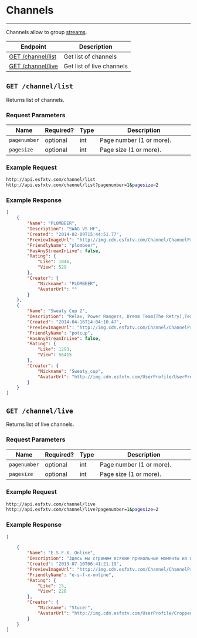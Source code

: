 # Channels

***

Channels allow to group [streams][streams].

| Endpoint | Description |
| ---- | --------------- |
| [GET /channel/list](/WebApiInterface.md#get-channellist) | Get list of channels |
| [GET /channel/live](/WebApiInterface.md#get-channellive) | Get list of live channels |

[streams]: /streams.md

## `GET /channel/list`

Returns list of channels.

### Request Parameters

<table>
    <thead>
        <tr>
            <th>Name</th>
            <th>Required?</th>
            <th width="50">Type</th>
            <th width=100%>Description</th>
        </tr>
    </thead>
    <tbody>
        <tr>
            <td><code>pagenumber</code></td>
            <td>optional</td>
            <td>int</td>
            <td>Page number (1 or more).</td>
        </tr>
        <tr>
            <td><code>pagesize</code></td>
            <td>optional</td>
            <td>int</td>
            <td>Page size (1 or more).</td>
        </tr>
    </tbody>
</table>

### Example Request

```bash
http://api.esfxtv.com/channel/list
http://api.esfxtv.com/channel/list?pagenumber=1&pagesize=2
```

### Example Response

```json
[
    {
        "Name": "PLOMBEER",
        "Description": "SWAG VS HF",
        "Created": "2014-02-09T15:44:51.77",
        "PreviewImageUrl": "http://img.cdn.esfxtv.com/Channel/ChannelPreview/kiJIfGxX.cropped.png",
        "FriendlyName": "plombeer",
        "HasAnyStreamInLive": false,
        "Rating": {
            "Like": 1846,
            "View": 529
        },
        "Creator": {
            "Nickname": "PLOMBEER",
            "AvatarUrl": ""
        }
    },
    {
        "Name": "Sweaty Cup 2",
        "Description": "Relax, Power Rangers, Dream Team(The Retry),Team DOG, \"Duza Gaming, Oslic Gaming, zeRAGE и т.д.",
        "Created": "2014-04-16T14:04:10.47",
        "PreviewImageUrl": "http://img.cdn.esfxtv.com/Channel/ChannelPreview/-tpWL2G4.cropped.jpg",
        "FriendlyName": "potcup",
        "HasAnyStreamInLive": false,
        "Rating": {
            "Like": 1293,
            "View": 56415
        },
        "Creator": {
            "Nickname": "Sweaty_cup",
            "AvatarUrl": "http://img.cdn.esfxtv.com/UserProfile/UserPreview/-_lJiYUR.cropped.png"
        }
    }
]
```


## `GET /channel/live`

Returns list of live channels.

### Request Parameters

<table>
    <thead>
        <tr>
            <th>Name</th>
            <th>Required?</th>
            <th width="50">Type</th>
            <th width=100%>Description</th>
        </tr>
    </thead>
    <tbody>
        <tr>
            <td><code>pagenumber</code></td>
            <td>optional</td>
            <td>int</td>
            <td>Page number (1 or more).</td>
        </tr>
        <tr>
            <td><code>pagesize</code></td>
            <td>optional</td>
            <td>int</td>
            <td>Page size (1 or more).</td>
        </tr>
    </tbody>
</table>

### Example Request

```bash
http://api.esfxtv.com/channel/live
http://api.esfxtv.com/channel/live?pagenumber=1&pagesize=2
```

### Example Response

```json
[

    {
        "Name": "E.S.F.X. Online",
        "Description": "Здесь мы стримим всякие прикольные моменты из жизни проекта.\r\nхе хе хе",
        "Created": "2013-07-10T06:41:21.19",
        "PreviewImageUrl": "http://img.cdn.esfxtv.com/Channel/ChannelPreview/BoFm7ogs.cropped.png",
        "FriendlyName": "e-s-f-x-online",
        "Rating": {
            "Like": 15,
            "View": 228
        },
        "Creator": {
            "Nickname": "Stucer",
            "AvatarUrl": "http://img.cdn.esfxtv.com/UserProfile/Cropped_hTF6l6fZ.jpg"
        }
    }
]
```
